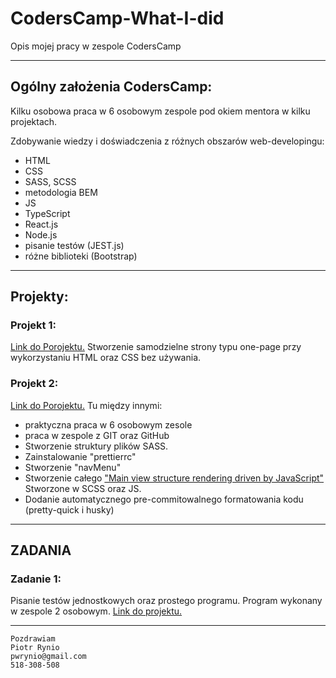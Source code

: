 # CodersCamp-What-I-did
Opis mojej pracy w zespole CodersCamp


---

## Ogólny założenia CodersCamp:
Kilku osobowa praca w 6 osobowym zespole pod okiem mentora w kilku projektach.

Zdobywanie wiedzy i doświadczenia z różnych obszarów web-developingu:
- HTML
- CSS
- SASS, SCSS
- metodologia BEM
- JS
- TypeScript 
- React.js
- Node.js
- pisanie testów (JEST.js)
- różne biblioteki (Bootstrap)

---

## Projekty:
### Projekt 1:
[Link do Porojektu.](https://github.com/PiotrWR/CodersCamp2020.Project.HTML-CSS.BusinessCard)
Stworzenie samodzielne strony typu one-page przy wykorzystaniu HTML oraz CSS bez używania.

### Projekt 2:
[Link do Porojektu.](https://github.com/nowakprojects/CodersCamp2020.Project.JavaScript.StarWarsQuiz)
Tu między innymi:
- praktyczna praca w 6 osobowym zesole
- praca w zespole z GIT oraz GitHub
- Stworzenie struktury plików SASS.
- Zainstalowanie "prettierrc"
- Stworzenie "navMenu"
- Stworzenie całego ["Main view structure rendering driven by JavaScript"](https://github.com/nowakprojects/CodersCamp2020.Project.JavaScript.StarWarsQuiz/commit/440bcbd42f62958cf39a29d79507fd1e2a8aea31) Stworzone w SCSS oraz JS.
- Dodanie automatycznego pre-commitowalnego formatowania kodu (pretty-quick i husky)

---

## ZADANIA
### Zadanie 1:
Pisanie testów jednostkowych oraz prostego programu.
Program wykonany w zespole 2 osobowym.
[Link do projektu.](https://github.com/CodersCampClassroom/przykladowe-dzial-ii-wykryj-oszusta-PiotrWR)

---

```
Pozdrawiam
Piotr Rynio
pwrynio@gmail.com
518-308-508
```
